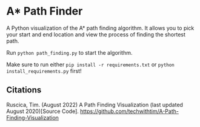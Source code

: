 # A* Path Finder

A Python visualization of the A* path finding algorithm. It allows you to pick your start and end location and view the process of finding the shortest path.

Run ```python path_finding.py``` to start the algorithm.

Make sure to run either ```pip install -r requirements.txt``` or ```python install_requirements.py``` first!

## Citations
Ruscica, Tim. (August 2022) A Path Finding Visualization (last updated August 2020)[Source Code]. https://github.com/techwithtim/A-Path-Finding-Visualization
